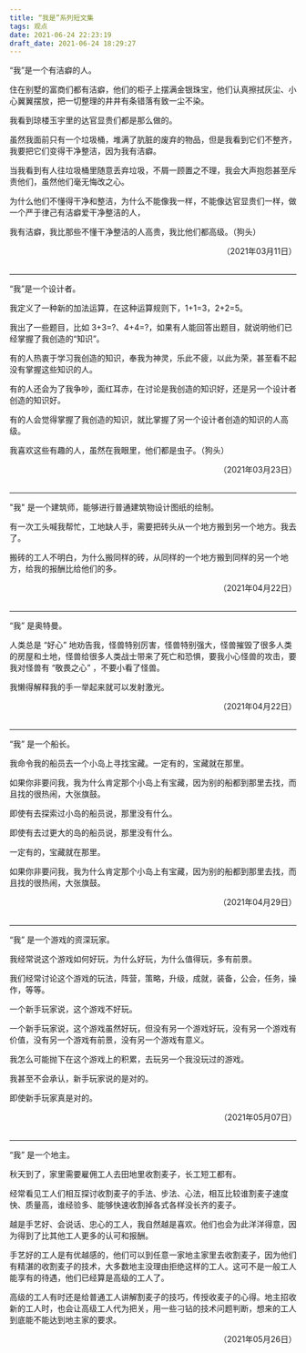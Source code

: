 ```yaml
---
title: “我是”系列短文集
tags: 观点
date: 2021-06-24 22:23:19
draft_date: 2021-06-24 18:29:27
---
```



“我”是一个有洁癖的人。

住在别墅的富商们都有洁癖，他们的柜子上摆满金银珠宝，他们认真擦拭灰尘、小心翼翼摆放，把一切整理的井井有条错落有致一尘不染。

我看到琼楼玉宇里的达官显贵们都是那么做的。

虽然我面前只有一个垃圾桶，堆满了肮脏的废弃的物品，但是我看到它们不整齐，我要把它们变得干净整洁，因为我有洁癖。

当我看到有人往垃圾桶里随意丢弃垃圾，不屑一顾置之不理，我会大声抱怨甚至斥责他们，虽然他们毫无悔改之心。

为什么他们不懂得干净和整洁，为什么不能像我一样，不能像达官显贵们一样，做一个严于律己有洁癖爱干净整洁的人，

我有洁癖，我比那些不懂干净整洁的人高贵，我比他们都高级。（狗头）

<div style="text-align: right;">
（2021年03月11日）
</div><br>

---

“我”是一个设计者。

我定义了一种新的加法运算，在这种运算规则下，1+1=3，2+2=5。

我出了一些题目，比如 3+3=?、4+4=?，如果有人能回答出题目，就说明他们已经掌握了我创造的“知识”。

有的人热衷于学习我创造的知识，奉我为神灵，乐此不疲，以此为荣，甚至看不起没有掌握这些知识的人。

有的人还会为了我争吵，面红耳赤，在讨论是我创造的知识好，还是另一个设计者创造的知识好。

有的人会觉得掌握了我创造的知识，就比掌握了另一个设计者创造的知识的人高级。

我喜欢这些有趣的人，虽然在我眼里，他们都是虫子。（狗头）

<div style="text-align: right;">
（2021年03月23日）
</div><br>

---

"我" 是一个建筑师，能够进行普通建筑物设计图纸的绘制。

有一次工头喊我帮忙，工地缺人手，需要把砖头从一个地方搬到另一个地方。我去了。

搬砖的工人不明白，为什么搬同样的砖，从同样的一个地方搬到同样的另一个地方，给我的报酬比给他们的多。

<div style="text-align: right;">
（2021年04月22日）
</div><br>

---

“我” 是奥特曼。

人类总是 “好心” 地劝告我，怪兽特别厉害，怪兽特别强大，怪兽摧毁了很多人类的房屋和土地，怪兽给很多人类战士带来了死亡和恐惧，要我小心怪兽的攻击，要我对怪兽有 “敬畏之心” ，不要小看了怪兽。

我懒得解释我的手一举起来就可以发射激光。

<div style="text-align: right;">
（2021年04月22日）
</div><br>

---

“我” 是一个船长。

我命令我的船员去一个小岛上寻找宝藏。一定有的，宝藏就在那里。

如果你非要问我，我为什么肯定那个小岛上有宝藏，因为别的船都到那里去找，而且找的很热闹，大张旗鼓。

即使有去探索过小岛的船员说，那里没有什么。

即使有去过更大的岛的船员说，那里没有什么。

一定有的，宝藏就在那里。

如果你非要问我，我为什么肯定那个小岛上有宝藏，因为别的船都到那里去找，而且找的很热闹，大张旗鼓。

<div style="text-align: right;">
（2021年04月29日）
</div><br>

---

“我” 是一个游戏的资深玩家。

我经常说这个游戏如何好玩，为什么好玩，为什么值得玩，多有前景。

我们经常讨论这个游戏的玩法，阵营，策略，升级，成就，装备，公会，任务，操作，等等。

一个新手玩家说，这个游戏不好玩。

一个新手玩家说，这个游戏虽然好玩，但没有另一个游戏好玩，没有另一个游戏有价值，没有另一个游戏有前景，没有另一个游戏有意义。

我怎么可能抛下在这个游戏上的积累，去玩另一个我没玩过的游戏。

我甚至不会承认，新手玩家说的是对的。

即使新手玩家真是对的。

<div style="text-align: right;">
（2021年05月07日）
</div><br>

---

“我” 是一个地主。

秋天到了，家里需要雇佣工人去田地里收割麦子，长工短工都有。

经常看见工人们相互探讨收割麦子的手法、步法、心法，相互比较谁割麦子速度快、质量高，谁经验多、能够快速收割掉各式各样没长齐的麦子。

越是手艺好、会说话、忠心的工人，我自然越是喜欢。他们也会为此洋洋得意，因为得到了比其他工人更多的认可和报酬。

手艺好的工人是有优越感的，他们可以到任意一家地主家里去收割麦子，因为他们有精湛的收割麦子的技术，大多数地主没理由拒绝这样的工人。这可不是一般工人能享有的待遇，他们已经算是高级的工人了。

高级的工人有时还是给普通工人讲解割麦子的技巧，传授收麦子的心得。地主招收新的工人时，也会让高级工人代为把关，用一些刁钻的技术问题判断，想来的工人到底能不能达到地主家的要求。

<div style="text-align: right;">
（2021年05月26日）
</div><br>

